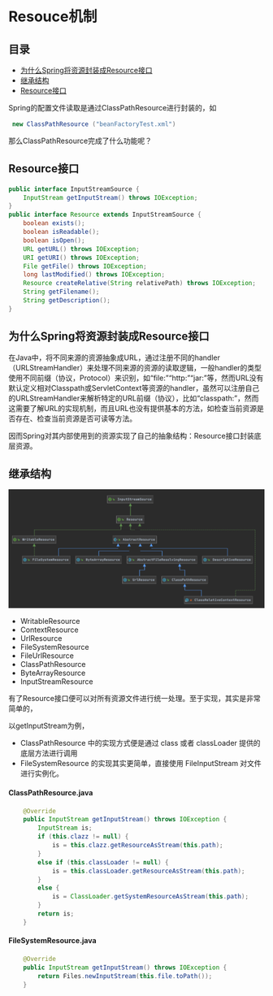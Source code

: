 # Resouce机制

## 目录

- [为什么Spring将资源封装成Resource接口](#为什么Spring将资源封装成Resource接口)
- [继承结构](#继承结构)
- [Resource接口](#Resource接口)

Spring的配置文件读取是通过ClassPathResource进行封装的，如

```java
 new ClassPathResource ("beanFactoryTest.xml") 
```

那么ClassPathResource完成了什么功能呢？

## Resource接口

```java
public interface InputStreamSource {
    InputStream getInputStream() throws IOException;
}
public interface Resource extends InputStreamSource {
    boolean exists();
    boolean isReadable(); 
    boolean isOpen();
    URL getURL() throws IOException;
    URI getURI() throws IOException;
    File getFile() throws IOException;
    long lastModified() throws IOException;
    Resource createRelative(String relativePath) throws IOException;
    String getFilename();
    String getDescription();
}
```

## 为什么Spring将资源封装成Resource接口

在Java中，将不同来源的资源抽象成URL，通过注册不同的handler（URLStreamHandler）来处理不同来源的资源的读取逻辑，一般handler的类型使用不同前缀（协议，Protocol）来识别，如“file:”“http:”“jar:”等，然而URL没有默认定义相对Classpath或ServletContext等资源的handler，虽然可以注册自己的URLStreamHandler来解析特定的URL前缀（协议），比如“classpath:”，然而这需要了解URL的实现机制，而且URL也没有提供基本的方法，如检查当前资源是否存在、检查当前资源是否可读等方法。

因而Spring对其内部使用到的资源实现了自己的抽象结构：Resource接口封装底层资源。

## 继承结构

![image-20200919230849447](../../../assets/image-20200919230849447.png)



- WritableResource
- ContextResource
- UrlResource
- FileSystemResource
- FileUrlResource
- ClassPathResource
- ByteArrayResource
- InputStreamResource



有了Resource接口便可以对所有资源文件进行统一处理。至于实现，其实是非常简单的，

以getInputStream为例，

- ClassPathResource 中的实现方式便是通过 class 或者 classLoader 提供的底层方法进行调用
- FileSystemResource 的实现其实更简单，直接使用 FileInputStream 对文件进行实例化。

#### ClassPathResource.java

```java
	@Override
	public InputStream getInputStream() throws IOException {
		InputStream is;
		if (this.clazz != null) {
			is = this.clazz.getResourceAsStream(this.path);
		}
		else if (this.classLoader != null) {
			is = this.classLoader.getResourceAsStream(this.path);
		}
		else {
			is = ClassLoader.getSystemResourceAsStream(this.path);
		}
		return is;
	}
```

#### FileSystemResource.java

```java
	@Override
	public InputStream getInputStream() throws IOException {
		return Files.newInputStream(this.file.toPath());
	}
```

